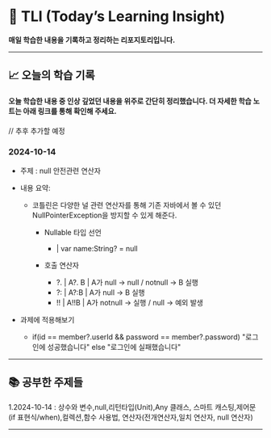 # 📘 TLI (Today’s Learning Insight)  
**매일 학습한 내용을 기록하고 정리하는 리포지토리입니다.**

---

## 📈 오늘의 학습 기록
#### 오늘 학습한 내용 중 인상 깊었던 내용을 위주로 간단히 정리했습니다. 더 자세한 학습 노트는 아래 링크를 통해 확인해 주세요.
// 추후 추가할 예정
### 2024-10-14
- 주제 : null 안전관련 연산자 
- 내용 요약:
  - 코틀린은 다양한 널 관련 연산자를 통해 기존 자바에서 볼 수 있던 NullPointerException을 방지할 수 있게 해준다.
    - Nullable 타입 선언
      - | var name:String? = null
        
    - 호출 연산자
        - ?. | A?. B | A가 null -> null / notnull -> B 실행
        - ?: | A?:B  | A가 null -> B 실행
        - !! | A!!B  | A가 notnull -> 실행 / null -> 예외 발생
          
- 과제에 적용해보기
    - if(id == member?.userId && password == member?.password) "로그인에 성공했습니다" else "로그인에 실패했습니다"
      
---

## 📚 공부한 주제들  
1.2024-10-14 : 상수와 변수,null,리턴타입(Unit),Any 클래스, 스마트 캐스팅,제어문(if 표현식/when),컬렉션,함수 사용법, 연산자(전개연산자,일치 연산자, null 연산자) 

---
